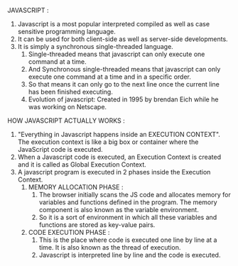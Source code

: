 JAVASCRIPT :

1. Javascript is a most popular interpreted compiled as well as case sensitive programming language.
2. It can be used for both client-side as well as server-side developments.
3. It is simply a synchronous single-threaded language.
    1. Single-threaded means that javascript can only execute one command at a time.
    2. And Synchronous single-threaded means that javascript can only execute one command at a time and in a specific order.
    3. So that means it can only go to the next line once the current line has been finished executing.
    4. Evolution of javascript: Created in 1995 by brendan Eich while he was working on Netscape.

HOW JAVASCRIPT ACTUALLY WORKS :

1. "Everything in Javascript happens inside an EXECUTION CONTEXT". The execution context is like a big box or container where the JavaScript code is executed.
2. When a Javascript code is executed, an Execution Context is created and it is called as Global Execution Context.
3. A javascript program is executed in 2 phases inside the Execution Context.
    1. MEMORY ALLOCATION PHASE :
        1. The browser initially scans the JS code and allocates memory for variables and functions defined in the program.
           The memory component is also known as the variable environment.
        2. So it is a sort of environment in which all these variables and functions are stored as key-value pairs.
    2. CODE EXECUTION PHASE :
        1. This is the place where code is executed one line by line at a time. It is also known as the thread of execution.
        2. Javascript is interpreted line by line and the code is executed.
